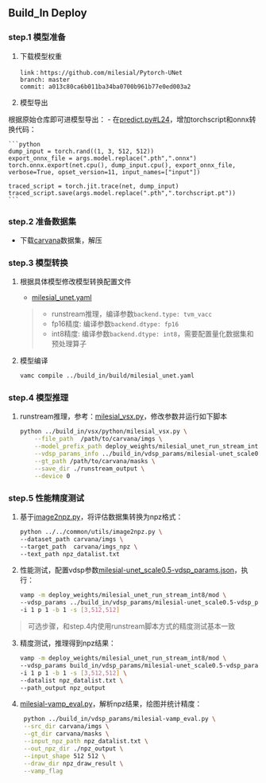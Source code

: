 ## Build_In Deploy

### step.1 模型准备
1. 下载模型权重

    ```
    link：https://github.com/milesial/Pytorch-UNet
    branch: master
    commit: a013c80ca6b011ba34ba0700b961b77e0ed003a2
    ```

2. 模型导出

根据原始仓库即可进模型导出：
    - 在[predict.py#L24](https://github.com/milesial/Pytorch-UNet/blob/master/predict.py#L24)，增加torchscript和onnx转换代码：

    ```python
    dump_input = torch.rand((1, 3, 512, 512))
    export_onnx_file = args.model.replace(".pth",".onnx")
    torch.onnx.export(net.cpu(), dump_input.cpu(), export_onnx_file, verbose=True, opset_version=11, input_names=["input"])

    traced_script = torch.jit.trace(net, dump_input)
    traced_script.save(args.model.replace(".pth",".torchscript.pt"))
    ```

### step.2 准备数据集
- 下载[carvana](https://www.kaggle.com/competitions/carvana-image-masking-challenge/data)数据集，解压

### step.3 模型转换
1. 根据具体模型修改模型转换配置文件
    - [milesial_unet.yaml](../build_in/build/milesial_unet.yaml)
    
    > - runstream推理，编译参数`backend.type: tvm_vacc`
    > - fp16精度: 编译参数`backend.dtype: fp16`
    > - int8精度: 编译参数`backend.dtype: int8`，需要配置量化数据集和预处理算子

2. 模型编译
    ```bash
    vamc compile ../build_in/build/milesial_unet.yaml
    ```

### step.4 模型推理
1. runstream推理，参考：[milesial_vsx.py](../build_in/vsx/python/milesial_vsx.py)，修改参数并运行如下脚本
    ```bash
    python ../build_in/vsx/python/milesial_vsx.py \
        --file_path  /path/to/carvana/imgs \
        --model_prefix_path deploy_weights/milesial_unet_run_stream_int8/mod \
        --vdsp_params_info ../build_in/vdsp_params/milesial-unet_scale0.5-vdsp_params.json \
        --gt_path /path/to/carvana/masks \
        --save_dir ./runstream_output \
        --device 0
    ```

### step.5 性能精度测试
1. 基于[image2npz.py](../../common/utils/image2npz.py)，将评估数据集转换为npz格式：
    ```bash
    python ../../common/utils/image2npz.py \
    --dataset_path carvana/imgs \
    --target_path  carvana/imgs_npz \
    --text_path npz_datalist.txt
    ```

2. 性能测试，配置vdsp参数[milesial-unet_scale0.5-vdsp_params.json](../build_in/vdsp_params/milesial-unet_scale0.5-vdsp_params.json)，执行：
    ```bash
    vamp -m deploy_weights/milesial_unet_run_stream_int8/mod \
    --vdsp_params ../build_in/vdsp_params/milesial-unet_scale0.5-vdsp_params.json \
    -i 1 p 1 -b 1 -s [3,512,512]
    ```
    
> 可选步骤，和step.4内使用runstream脚本方式的精度测试基本一致

3. 精度测试，推理得到npz结果：
    ```bash
    vamp -m deploy_weights/milesial_unet_run_stream_int8/mod \
    --vdsp_params build_in/vdsp_params/milesial-unet_scale0.5-vdsp_params.json \
    -i 1 p 1 -b 1 -s [3,512,512] \
    --datalist npz_datalist.txt \
    --path_output npz_output
    ```

4. [milesial-vamp_eval.py](../build_in/vdsp_params/milesial-vamp_eval.py)，解析npz结果，绘图并统计精度：
   ```bash
    python ../build_in/vdsp_params/milesial-vamp_eval.py \
    --src_dir carvana/imgs \
    --gt_dir carvana/masks \
    --input_npz_path npz_datalist.txt \
    --out_npz_dir ./npz_output \
    --input_shape 512 512 \
    --draw_dir npz_draw_result \
    --vamp_flag
   ```